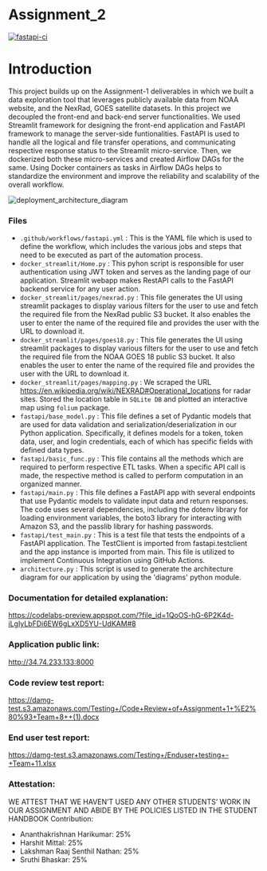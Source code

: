# Assignment_2

[![fastapi-ci](https://github.com/BigDataIA-Spring2023-Team-09/Assignment_2/actions/workflows/fastapi.yml/badge.svg)](https://github.com/BigDataIA-Spring2023-Team-09/Assignment_2/actions/workflows/fastapi.yml)

# Introduction
This project builds up on the Assignment-1 deliverables in which we built a data exploration tool that leverages publicly available data from NOAA website, and the NexRad, GOES satellite datasets. In this project we decoupled the front-end and back-end server functionalities. We used Streamlit framework for designing the front-end application and FastAPI framework to manage the server-side funtionalities. FastAPI is used to handle all the logical and file transfer operations, and communicating respective response status to the Streamlit micro-service. Then, we dockerized both these micro-services and created Airflow DAGs for the same. Using Docker containers as tasks in Airflow DAGs helps to standardize the environment and improve the reliability and scalability of the overall workflow.

![deployment_architecture_diagram](https://user-images.githubusercontent.com/108916132/221307088-48891074-f798-4fff-9284-4e9af118477c.png)

### Files
* <code>.github/workflows/fastapi.yml</code> : This is the YAML file which is used to define the workflow, which includes the various jobs and steps that need to be executed as part of the automation process.
* <code>docker_streamlit/Home.py</code> : This pyhon script is responsible for user authentication using JWT token and serves as the landing page of our application. Streamlit webapp makes RestAPI calls to the FastAPI backend service for any user action.
* <code>docker_streamlit/pages/nexrad.py</code> : This file generates the UI using streamlit packages to display various filters for the user to use and fetch the required file from the NexRad public S3 bucket. It also enables the user to enter the name of the required file and provides the user with the URL to download it.
* <code>docker_streamlit/pages/goes18.py</code> : This file generates the UI using streamlit packages to display various filters for the user to use and fetch the required file from the NOAA GOES 18 public S3 bucket. It also enables the user to enter the name of the required file and provides the user with the URL to download it.
* <code>docker_streamlit/pages/mapping.py</code> : We scraped the URL https://en.wikipedia.org/wiki/NEXRAD#Operational_locations for radar sites. Stored the location table in <code>SQLite DB</code> and plotted an interactive map using <code>folium</code> package.<br>
* <code>fastapi/base_model.py</code> : This file defines a set of Pydantic models that are used for data validation and serialization/deserialization in our Python application. Specifically, it defines models for a token, token data, user, and login credentials, each of which has specific fields with defined data types.
* <code>fastapi/basic_func.py</code> : This file contains all the methods which are required to perform respective ETL tasks. When a specific API call is made, the respective method is called to perform computation in an organized manner.
* <code>fastapi/main.py</code> : This file defines a FastAPI app with several endpoints that use Pydantic models to validate input data and return responses. The code uses several dependencies, including the dotenv library for loading environment variables, the boto3 library for interacting with Amazon S3, and the passlib library for hashing passwords.
* <code>fastapi/test_main.py</code> : This is a test file that tests the endpoints of a FastAPI application. The TestClient is imported from fastapi.testclient and the app instance is imported from main. This file is utilized to implement Continuous Integration using GitHub Actions.
* <code>architecture.py</code> : This script is used to generate the architecture diagram for our application by using the 'diagrams' python module.

### Documentation for detailed explanation:
https://codelabs-preview.appspot.com/?file_id=1QoOS-hG-6P2K4d-iLgIyLbFDi6EW6gLxXD5YU-UdKAM#8

### Application public link:
http://34.74.233.133:8000

### Code review test report:
https://damg-test.s3.amazonaws.com/Testing+/Code+Review+of+Assignment+1+%E2%80%93+Team+8++(1).docx

### End user test report:
https://damg-test.s3.amazonaws.com/Testing+/Enduser+testing+-+Team+11.xlsx

### Attestation:
WE ATTEST THAT WE HAVEN’T USED ANY OTHER STUDENTS’ WORK IN OUR ASSIGNMENT AND ABIDE BY THE POLICIES LISTED IN THE STUDENT HANDBOOK
Contribution:
* Ananthakrishnan Harikumar: 25%
* Harshit Mittal: 25%
* Lakshman Raaj Senthil Nathan: 25%
* Sruthi Bhaskar: 25%
